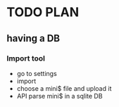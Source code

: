 # TODO PLAN

## having a DB

### Import tool
	
* go to settings
* import
* choose a mini$ file and upload it
* API parse mini$ in a sqlite DB
	

